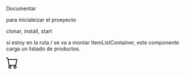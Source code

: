 Documentar

para inicialeizar el proeyecto

clonar, install, start

si estoy en la ruta / se va a montar ItemListContainer, este componente carga un listado de productos.


![alt text](./public/images/cart.svg "Title")